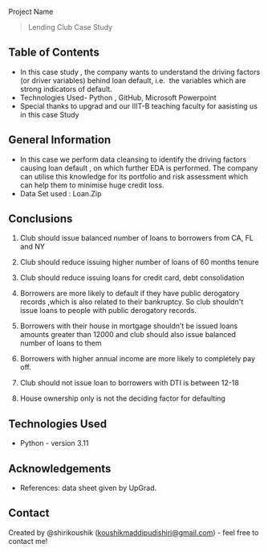 Project Name
> Lending Club Case Study 


## Table of Contents
* In this case study , the company wants to understand the driving factors (or driver variables) behind  loan default, i.e.  the variables which are strong indicators of default.   
* Technologies Used- Python , GitHub, Microsoft Powerpoint
* Special thanks to upgrad and our IIIT-B teaching faculty for aasisting us in this case Study  



## General Information
- In this case we perform data cleansing to identify the driving factors causing loan default ,  on which further  EDA is  performed. The company can utilise this knowledge for its portfolio and risk assessment which can help them to minimise huge credit loss. 
- Data Set used : Loan.Zip



## Conclusions
1) Club should issue balanced number of loans to borrowers from CA, FL and NY

2) Club should reduce issuing higher number of loans of 60 months tenure

3) Club should reduce issuing loans for credit card, debt consolidation

4) Borrowers are more likely to default if they have public derogatory records ,which is also related to their bankruptcy. So club shouldn't issue loans to people with public derogatory records.

5) Borrowers with their house in mortgage shouldn’t be issued loans amounts greater than 12000 and club should also issue balanced number of loans to them

6) Borrowers with higher annual income are more likely to completely pay off.

7) Club should not issue loan to borrowers with DTI is between 12-18

8) House ownership only is not the deciding factor for defaulting




## Technologies Used
- Python - version 3.11


## Acknowledgements
- References: data sheet given by UpGrad.


## Contact
Created by @shirikoushik (koushikmaddipudishiri@gmail.com) - feel free to contact me!
